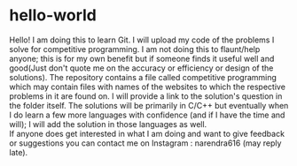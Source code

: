 # hello-world

Hello! I am doing  this to learn Git.
I will upload my code of the problems I solve for competitive programming.
I am not doing this to flaunt/help anyone; this is for my own benefit but if someone finds it useful well and good(Just don't quote me on the accuracy or efficiency or design of the solutions).
The repository contains a file called competitive programming which may contain files with names of the websites to which the respective problems in it are found on.
I will provide a link to the solution's question in the folder itself.
The solutions will be primarily in C/C++ but eventually when I do learn a few more languages with confidence (and if I have the time and will); I will add the solution in those languages as well.  
If anyone does get interested in what I am doing and want to give feedback or suggestions you can contact me on Instagram : narendra616 (may reply late).  
